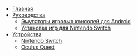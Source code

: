 - [Главная](/)
- [Руководства]()
  - [Эмуляторы игровых консолей для Android](/guides/emulators)
  - [Установка игр для Nintendo Switch](/guides/switch_games)
- [Устройства]()
  - [Nintendo Switch](/devices/switch)
  - [Oculus Quest](/devices/oculus_quest)
